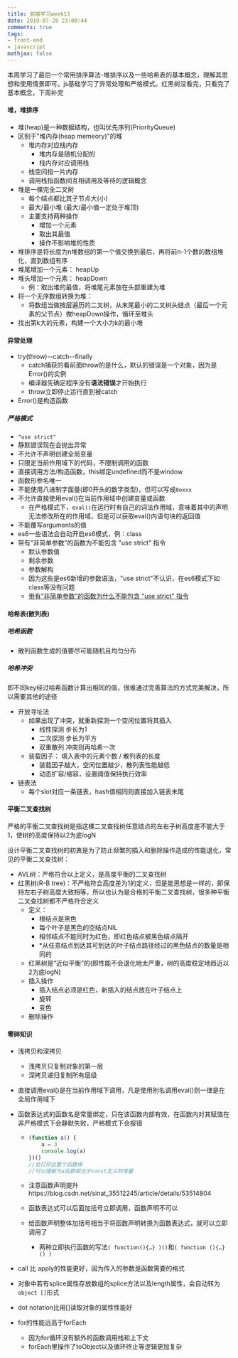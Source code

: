 ```yaml
---
title: 前端学习week13
date: 2019-07-28 23:00:44
comments: true
tags:
- front-end
- javascript
mathjax: false
---
```


​	本周学习了最后一个常用排序算法-堆排序以及一些哈希表的基本概念，理解其思想和使用情景即可。js基础学习了异常处理和严格模式。红黑树没看完，只看完了基本概念，下周补完

<!-- more -->

#### 堆，堆排序

- 堆(heap)是一种数据结构，也叫优先序列(PriorityQueue)
- 区别于"堆内存(heap memeory)"的堆
  - 堆内存对应栈内存
    - 堆内存是随机分配的
    - 栈内存对应调用栈
  - 栈空间指一片内存
  - 调用栈指函数间互相调用及等待的逻辑概念
- 堆是一棵完全二叉树
  - 每个结点都比其子节点大(小)
  - 最大/最小堆 (最大/最小值一定处于堆顶)
  - 主要支持两种操作
    - 增加一个元素
    - 取出其最值
    - 操作不影响堆的性质
- 堆排序是将长度为n堆数组的第一个值交换到最后，再将前n-1个数的数组堆化，直到数组有序
- 堆尾增加一个元素： heapUp
- 堆头增加一个元素： heapDown
  - 例：取出堆的最值，将堆尾元素放在头部重建为堆
- 将一个无序数组转换为堆：
  - 将数组当做按层遍历的二叉树，从末尾最小的二叉树头结点（最后一个元素的父节点）做heapDown操作，循环至堆头
- 找出第k大的元素，构建一个大小为k的最小堆

#### 异常处理

- try(throw)--catch--finally
  - catch捕获的看前面throw的是什么，默认的错误是一个对象，因为是Error()的实例
  - 编译器先确定程序没有**语法错误**才开始执行
  - throw立即停止运行直到被catch
- Error()是构造函数

##### 严格模式

- `"use strict"`
- 静默错误现在会抛出异常
- 不允许不声明创建全局变量
- 只限定当前作用域下的代码，不限制调用的函数
- 直接调用方法/构造函数，this绑定undefined而不是window
- 函数形参名唯一
- 不能使用八进制字面量(即0开头的数字类型)，但可以写成`0oxxx`
- 不允许直接使用eval()在当前作用域中创建变量或函数
  - 在严格模式下，`eval()`在运行时有自己的词法作用域，意味着其中的声明无法修改所在的作用域，但是可以获取eval()内语句块的返回值
- 不能覆写arguments的值
- es6一些语法会自动开启es6模式，例：class
- 带有“非简单参数”的函数为不能包含 "use strict" 指令
  - 默认参数值
  - 剩余参数
  - 参数解构
  - 因为这些是es6新增的参数语法，"use strict"不认识，在es6模式下如class等没有问题
  - [带有“非简单参数”的函数为什么不能包含 "use strict" 指令](https://www.cnblogs.com/ziyunfei/p/5926123.html)



#### 哈希表(散列表)

##### 哈希函数

- 散列函数生成的值要尽可能随机且均匀分布

##### 哈希冲突

即不同key经过哈希函数计算出相同的值，很难通过完善算法的方式完美解决，所以需要其他的途径

- 开放寻址法
  - 如果出现了冲突，就重新探测一个空闲位置将其插入
    - 线性探测		步长为1
    - 二次探测        步长为平方
    - 双重散列        冲突则再哈希一次
  - 装载因子： 填入表中的元素个数 / 散列表的长度
    - 装载因子越大，空闲位置越少，散列表性能越低
    - 动态扩容/缩容，设置阈值保持执行效率
- 链表法
  - 每个slot对应一条链表，hash值相同则直接加入链表末尾



#### 平衡二叉查找树

严格的平衡二叉查找树是指这棵二叉查找树任意结点的左右子树高度差不能大于1，使树的高度保持以2为底logN

设计平衡二叉查找树的初衷是为了防止频繁的插入和删除操作造成的性能退化，常见的平衡二叉查找树：

- AVL树：严格符合以上定义，是高度平衡的二叉查找树
- 红黑树(R-B tree)：不严格符合高度差为1的定义，但是能思想是一样的，即保持左右子树高度大致相等，所以也认为是合格的平衡二叉查找树，很多种平衡二叉查找树都不严格符合定义
  - 定义：
    - 根结点是黑色
    - 每个叶子是黑色的空结点NIL
    - 相邻结点不能同时为红色，即红色结点被黑色结点隔开
    - *从任意结点到达其可到达的叶子结点路径经过的黑色结点的数量是相同的
  - 红黑树是“近似平衡”的(即性能不会退化地太严重，树的高度稳定地趋近以2为底logN)
  - 插入操作
    - 插入结点必须是红色，新插入的结点放在叶子结点上
    - 旋转
    - 变色
  - 删除操作

#### 零碎知识

- 浅拷贝和深拷贝

  - 浅拷贝只复制对象的第一层
  - 深拷贝递归复制所有层级

- 直接调用eval()是在当前作用域下调用，凡是使用别名调用eval()则一律是在全局作用域下

- 函数表达式的函数名是常量绑定，只在该函数内部有效，在函数内对其赋值在非严格模式下会静默失败，严格模式下会报错

  - ```js
    (function a() {
        a = 3
        console.log(a)
    })()
    //会打印出整个函数体
    //可以理解为a函数相当于const定义的常量
    ```

  - 注意函数声明提升https://blog.csdn.net/sinat_35512245/article/details/53514804

  - 函数表达式可以后面加括号立即调用，函数声明不可以

  - 给函数声明整体加括号相当于将函数声明转换为函数表达式，就可以立即调用了

    - 两种立即执行函数的写法`( function(){…} )()`和`( function (){…} () )`

- call 比 apply的性能更好，因为传入的参数是函数需要的格式

- 对象中若有splice属性存放数组的splice方法以及length属性，会自动转为`object []`形式

- dot notation比用[]读取对象的属性性能好

- for的性能远高于forEach

  - 因为for循环没有额外的函数调用栈和上下文
  - forEach里操作了toObject以及循环终止等逻辑更加复杂

